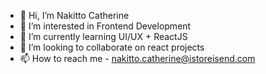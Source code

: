 - 👋 Hi, I’m Nakitto Catherine
- 👀 I’m interested in Frontend Development
- 🌱 I’m currently learning UI/UX + ReactJS
- 💞️ I’m looking to collaborate on react projects
- 📫 How to reach me - nakitto.catherine@istoreisend.com

<!---
cathelladev/cathelladev is a ✨ special ✨ repository because its `README.md` (this file) appears on your GitHub profile.
You can click the Preview link to take a look at your changes.
--->
